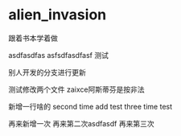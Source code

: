# alien_invasion
跟着书本学着做


asdfasdfas
asfsdfasdfasf
测试

别人开发的分支进行更新

测试修改两个文件
zaixce阿斯蒂芬是按非法


新增一行啥的
second time add test
three time test

再来新增一次
再来第二次asdfasdf
再来第三次